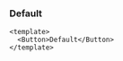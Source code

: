 ### Default

<!--start-code-->

```vue
<template>
  <Button>Default</Button>
</template>
```

<!--end-code-->
